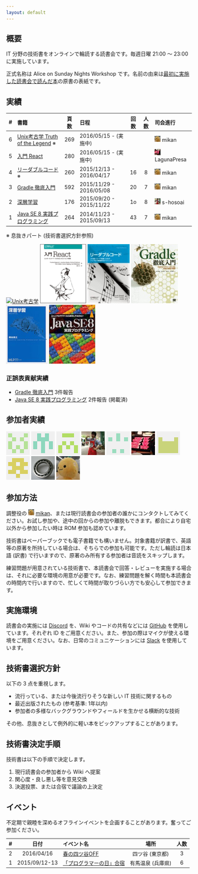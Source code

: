 ```yaml
---
layout: default
---
```


## 概要

IT 分野の技術書をオンラインで輪読する読書会です。毎週日曜 21:00 〜 23:00 に実施しています。

正式名称は Alice on Sunday Nights Workshop です。名前の由来は[最初に実施した読書会で読んだ本](/workshop/1-java8)の原書の表紙です。

## 実績

| # | 書籍                                                 |頁数 | 日程                    |回数|人数| 司会進行 |
|--:|:-----------------------------------------------------|:---:|:------------------------|:--:|:--:|:---------|
| 6 | [Unix考古学 Truth of the Legend](/workshop/6-unix) ※ | 269 | 2016/05/15 - (実施中)   |    |    | ![](/images/users/mikan_16.png) mikan |
| 5 | [入門 React](/workshop/5-react)                      | 280 | 2016/05/15 - (実施中)   |    |    | ![](/images/users/LagunaPresa_16.png) LagunaPresa |
| 4 | [リーダブルコード](/workshop/4-readablecode) ※         | 260 | 2015/12/13 - 2016/04/17 | 16 |  8 | ![](/images/users/mikan_16.png) mikan    |
| 3 | [Gradle 徹底入門](/workshop/3-gradle)                | 592 | 2015/11/29 - 2016/05/08 | 20 |  7 | ![](/images/users/mikan_16.png) mikan    |
| 2 | [深層学習](/workshop/2-deeplearning)                 | 176 | 2015/09/20 - 2015/11/22 | 1o |  8 | ![](/images/users/s-hosoai_16.png) s-hosoai |
| 1 | [Java SE 8 実践プログラミング](/workshop/1-java8)       | 264 | 2014/11/23 - 2015/09/13 | 43 |  7 | ![](/images/users/mikan_16.png) mikan    |

※  息抜きパート (技術書選択方針参照)

[![](/images/cover-unix.png "Unix考古学")](/workshop/6-unix)
[![](/images/cover-react.png "入門 React")](/workshop/5-react)
[![](/images/cover-readablecode.jpg "リーダブルコード")](/workshop/4-readablecode)
[![](/images/cover-gradle.jpg "Gradle 徹底入門")](/workshop/3-gradle)
[![](/images/cover-deeplearning.jpg "深層学習")](/workshop/2-deeplearning)
[![](/images/cover-java8.jpg "Java SE 8 実践プログラミング")](/workshop/1-java8)


### 正誤表貢献実績

* [Gradle 徹底入門](/workshop/3-gradle) 3件報告
* [Java SE 8 実践プログラミング](/workshop/1-java8) 2件報告 (掲載済)

## 参加者実績

[![](/images/users/amatubu2525_64.png "amatubu2525")](https://github.com/amatubu2525)
[![](/images/users/marishi_64.png "marishi")](https://github.com/marishi)
[![](/images/users/akeboshi_64.png "akeboshi")](https://github.com/akeboshi)
[![](/images/users/s-hosoai_64.png "s-hosoai")](https://github.com/s-hosoai)
[![](/images/users/intptr-t_64.png "intptr-t")](https://github.com/intptr-t)
[![](/images/users/LagunaPresa_64.png "LagunaPresa")](https://github.com/LagunaPresa)
[![](/images/users/namichan0801_64.png "namichan0801")](https://github.com/namichan0801)
[![](/images/users/YuichiroSato_64.png "YuichiroSato")](https://github.com/YuichiroSato)
[![](/images/users/MrBearing_64.png "MrBearing")](https://github.com/MrBearing)
[![](/images/users/mikan_64.png "mikan")](https://github.com/mikan)

## 参加方法

調整役の [![](/images/users/mikan_16.png "mikan")](https://github.com/mikan) [mikan](Https://github.com/mikan)、または現行読書会の参加者の誰かにコンタクトしてみてください。お試し参加や、途中の回からの参加や離脱もできます。都合により自宅以外から参加したい時は ROM 参加も認めています。

技術書はペーパーブックでも電子書籍でも構いません。対象書籍が訳書で、英語等の原著を所持している場合は、そちらでの参加も可能です。ただし輪読は日本語 (訳書) で行いますので、原著のみ所有する参加者は音読をスキップします。

練習問題が用意されている技術書で、本読書会で回答・レビューを実施する場合は、それに必要な環境の用意が必要です。なお、練習問題を解く時間も本読書会の時間内で行いますので、忙しくて時間が取りづらい方でも安心して参加できます。

## 実施環境

読書会の実施には [Discord](https://discordapp.com/) を、Wiki やコードの共有などには [GitHub](https://github.com) を使用しています。それぞれ ID をご用意ください。また、参加の際はマイクが使える環境をご用意ください。なお、日常のコミュニケーションには [Slack](https://aosn.slack.com) を使用しています。

## 技術書選択方針

以下の 3 点を重視します。

* 流行っている、または今後流行りそうな新しい IT 技術に関するもの
* 最近出版されたもの (参考基準: 1年以内)
* 参加者の多様なバックグラウンドやフィールドを生かせる横断的な技術

その他、息抜きとして例外的に軽い本をピックアップすることがあります。

## 技術書決定手順

技術書は以下の手順で決定します。

1. 現行読書会の参加者から Wiki へ提案
2. 関心度・良し悪し等を意見交換
3. 決選投票、または合宿で議論の上決定

## イベント

不定期で親睦を深めるオフラインイベントを企画することがあります。奮ってご参加ください。

| # | 日付          | イベント名                                      | 場所             |人数|
|--:|:-------------:|:---------------------------------------------|:----------------:|:--:|
| 2 | 2016/04/16    | [春の四ツ谷OFF](/event/2-0416off)             | 四ツ谷 (東京都)   |  3 |
| 1 | 2015/09/12-13 | [「プログラマーの日」合宿](/event/1-0913camp)     | 有馬温泉 (兵庫県) |  6 |
